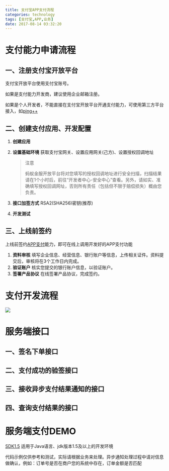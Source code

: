 ```yaml
---
title: 支付宝APP支付流程
categories: technology
tags: [支付宝,APP,业务]
date: 2017-08-14 03:32:20
---
```


# 支付能力申请流程

## 一、注册支付宝开放平台

支付宝开放平台使用支付宝账号。

如果是支付能力开发商，建议使用企业邮箱注册。

如果是个人开发者，不能直接在支付宝开放平台开通支付能力，可使用第三方平台接入，如[ping++](https://www.pingxx.com/)

## 二、创建支付应用、开发配置

1. __创建应用__ 

2. __设置基础环境__ 获取支付宝网关、设置应用网关(己方)、设置授权回调地址

   > 注意
   >
   > 蚂蚁金服开放平台将对您填写的授权回调地址进行安全扫描，扫描结果请在1个小时后，前往“开发者中心-安全中心”查看。另外，请如实、准确填写授权回调网址，否则所有责任（包括但不限于赔偿损失）概由您负责。

3. __接口加签方式__ RSA2(SHA256)密钥(推荐)

4. __开发测试__

## 三、上线前签约

上线前签约[APP支付](https://docs.open.alipay.com/204)能力，即可在线上调用开发好的APP支付功能

1. __资料审核__ 填写企业信息、经营信息、银行账户等信息，上传相关证件。资料提交后，审核将在3个工作日内完成。
2. __验证账户__ 核实您提交的银行账户信息，以验证账户。
3. __签署产品协议__ 在线签署产品协议，完成签约。

# 支付开发流程

![](http://img01.taobaocdn.com/top/i1/LB1gqXQOVXXXXbdXXXXXXXXXXXX)

# 服务端接口

## 一、签名下单接口

## 二、支付成功的验签接口

## 三、接收异步支付结果通知的接口

## 四、查询支付结果的接口

# 服务端支付DEMO

[SDK1.5](https://openhome.alipay.com/doc/sdkDownload.resource?sdkType=JAVA) 适用于Java语言、jdk版本1.5及以上的开发环境

代码示例仅供参考和测试，实际请根据业务来处理。异步通知处理过程中请对信息做确认，例如：订单号是否在商户您的系统中存在，订单金额是否匹配
